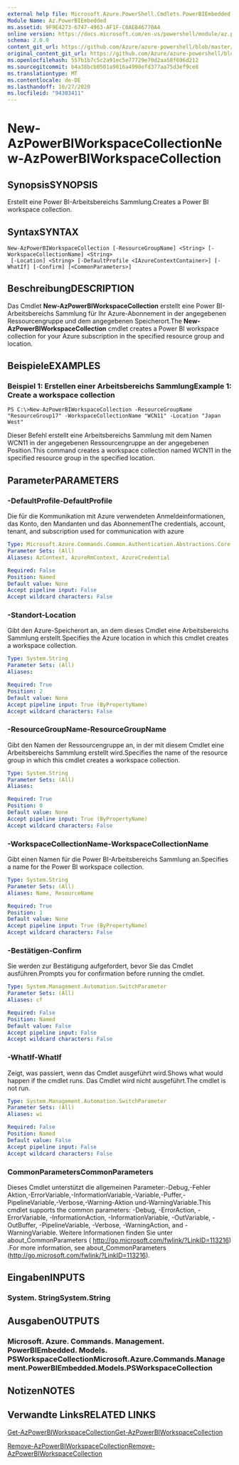 ```yaml
---
external help file: Microsoft.Azure.PowerShell.Cmdlets.PowerBIEmbedded.dll-Help.xml
Module Name: Az.PowerBIEmbedded
ms.assetid: 9F9E4273-6747-4963-AF1F-C0AEB46770A4
online version: https://docs.microsoft.com/en-us/powershell/module/az.powerbiembedded/new-azpowerbiworkspacecollection
schema: 2.0.0
content_git_url: https://github.com/Azure/azure-powershell/blob/master/src/PowerBIEmbedded/PowerBIEmbedded/help/New-AzPowerBIWorkspaceCollection.md
original_content_git_url: https://github.com/Azure/azure-powershell/blob/master/src/PowerBIEmbedded/PowerBIEmbedded/help/New-AzPowerBIWorkspaceCollection.md
ms.openlocfilehash: 557b1b7c5c2a91ec5e77729e70d2aa58f696d212
ms.sourcegitcommit: b4a38bcb0501a9016a4998efd377aa75d3ef9ce8
ms.translationtype: MT
ms.contentlocale: de-DE
ms.lasthandoff: 10/27/2020
ms.locfileid: "94303411"
---
```

# <span data-ttu-id="329cd-101">New-AzPowerBIWorkspaceCollection</span><span class="sxs-lookup"><span data-stu-id="329cd-101">New-AzPowerBIWorkspaceCollection</span></span>

## <span data-ttu-id="329cd-102">Synopsis</span><span class="sxs-lookup"><span data-stu-id="329cd-102">SYNOPSIS</span></span>
<span data-ttu-id="329cd-103">Erstellt eine Power BI-Arbeitsbereichs Sammlung.</span><span class="sxs-lookup"><span data-stu-id="329cd-103">Creates a Power BI workspace collection.</span></span>

## <span data-ttu-id="329cd-104">Syntax</span><span class="sxs-lookup"><span data-stu-id="329cd-104">SYNTAX</span></span>

```
New-AzPowerBIWorkspaceCollection [-ResourceGroupName] <String> [-WorkspaceCollectionName] <String>
 [-Location] <String> [-DefaultProfile <IAzureContextContainer>] [-WhatIf] [-Confirm] [<CommonParameters>]
```

## <span data-ttu-id="329cd-105">Beschreibung</span><span class="sxs-lookup"><span data-stu-id="329cd-105">DESCRIPTION</span></span>
<span data-ttu-id="329cd-106">Das Cmdlet **New-AzPowerBIWorkspaceCollection** erstellt eine Power BI-Arbeitsbereichs Sammlung für Ihr Azure-Abonnement in der angegebenen Ressourcengruppe und dem angegebenen Speicherort.</span><span class="sxs-lookup"><span data-stu-id="329cd-106">The **New-AzPowerBIWorkspaceCollection** cmdlet creates a Power BI workspace collection for your Azure subscription in the specified resource group and location.</span></span>

## <span data-ttu-id="329cd-107">Beispiele</span><span class="sxs-lookup"><span data-stu-id="329cd-107">EXAMPLES</span></span>

### <span data-ttu-id="329cd-108">Beispiel 1: Erstellen einer Arbeitsbereichs Sammlung</span><span class="sxs-lookup"><span data-stu-id="329cd-108">Example 1: Create a workspace collection</span></span>
```
PS C:\>New-AzPowerBIWorkspaceCollection -ResourceGroupName "ResourceGroup17" -WorkspaceCollectionName "WCN11" -Location "Japan West"
```

<span data-ttu-id="329cd-109">Dieser Befehl erstellt eine Arbeitsbereichs Sammlung mit dem Namen WCN11 in der angegebenen Ressourcengruppe an der angegebenen Position.</span><span class="sxs-lookup"><span data-stu-id="329cd-109">This command creates a workspace collection named WCN11 in the specified resource group in the specified location.</span></span>

## <span data-ttu-id="329cd-110">Parameter</span><span class="sxs-lookup"><span data-stu-id="329cd-110">PARAMETERS</span></span>

### <span data-ttu-id="329cd-111">-DefaultProfile</span><span class="sxs-lookup"><span data-stu-id="329cd-111">-DefaultProfile</span></span>
<span data-ttu-id="329cd-112">Die für die Kommunikation mit Azure verwendeten Anmeldeinformationen, das Konto, den Mandanten und das Abonnement</span><span class="sxs-lookup"><span data-stu-id="329cd-112">The credentials, account, tenant, and subscription used for communication with azure</span></span>

```yaml
Type: Microsoft.Azure.Commands.Common.Authentication.Abstractions.Core.IAzureContextContainer
Parameter Sets: (All)
Aliases: AzContext, AzureRmContext, AzureCredential

Required: False
Position: Named
Default value: None
Accept pipeline input: False
Accept wildcard characters: False
```

### <span data-ttu-id="329cd-113">-Standort</span><span class="sxs-lookup"><span data-stu-id="329cd-113">-Location</span></span>
<span data-ttu-id="329cd-114">Gibt den Azure-Speicherort an, an dem dieses Cmdlet eine Arbeitsbereichs Sammlung erstellt.</span><span class="sxs-lookup"><span data-stu-id="329cd-114">Specifies the Azure location in which this cmdlet creates a workspace collection.</span></span>

```yaml
Type: System.String
Parameter Sets: (All)
Aliases:

Required: True
Position: 2
Default value: None
Accept pipeline input: True (ByPropertyName)
Accept wildcard characters: False
```

### <span data-ttu-id="329cd-115">-ResourceGroupName</span><span class="sxs-lookup"><span data-stu-id="329cd-115">-ResourceGroupName</span></span>
<span data-ttu-id="329cd-116">Gibt den Namen der Ressourcengruppe an, in der mit diesem Cmdlet eine Arbeitsbereichs Sammlung erstellt wird.</span><span class="sxs-lookup"><span data-stu-id="329cd-116">Specifies the name of the resource group in which this cmdlet creates a workspace collection.</span></span>

```yaml
Type: System.String
Parameter Sets: (All)
Aliases:

Required: True
Position: 0
Default value: None
Accept pipeline input: True (ByPropertyName)
Accept wildcard characters: False
```

### <span data-ttu-id="329cd-117">-WorkspaceCollectionName</span><span class="sxs-lookup"><span data-stu-id="329cd-117">-WorkspaceCollectionName</span></span>
<span data-ttu-id="329cd-118">Gibt einen Namen für die Power BI-Arbeitsbereichs Sammlung an.</span><span class="sxs-lookup"><span data-stu-id="329cd-118">Specifies a name for the Power BI workspace collection.</span></span>

```yaml
Type: System.String
Parameter Sets: (All)
Aliases: Name, ResourceName

Required: True
Position: 1
Default value: None
Accept pipeline input: True (ByPropertyName)
Accept wildcard characters: False
```

### <span data-ttu-id="329cd-119">-Bestätigen</span><span class="sxs-lookup"><span data-stu-id="329cd-119">-Confirm</span></span>
<span data-ttu-id="329cd-120">Sie werden zur Bestätigung aufgefordert, bevor Sie das Cmdlet ausführen.</span><span class="sxs-lookup"><span data-stu-id="329cd-120">Prompts you for confirmation before running the cmdlet.</span></span>

```yaml
Type: System.Management.Automation.SwitchParameter
Parameter Sets: (All)
Aliases: cf

Required: False
Position: Named
Default value: False
Accept pipeline input: False
Accept wildcard characters: False
```

### <span data-ttu-id="329cd-121">-WhatIf</span><span class="sxs-lookup"><span data-stu-id="329cd-121">-WhatIf</span></span>
<span data-ttu-id="329cd-122">Zeigt, was passiert, wenn das Cmdlet ausgeführt wird.</span><span class="sxs-lookup"><span data-stu-id="329cd-122">Shows what would happen if the cmdlet runs.</span></span>
<span data-ttu-id="329cd-123">Das Cmdlet wird nicht ausgeführt.</span><span class="sxs-lookup"><span data-stu-id="329cd-123">The cmdlet is not run.</span></span>

```yaml
Type: System.Management.Automation.SwitchParameter
Parameter Sets: (All)
Aliases: wi

Required: False
Position: Named
Default value: False
Accept pipeline input: False
Accept wildcard characters: False
```

### <span data-ttu-id="329cd-124">CommonParameters</span><span class="sxs-lookup"><span data-stu-id="329cd-124">CommonParameters</span></span>
<span data-ttu-id="329cd-125">Dieses Cmdlet unterstützt die allgemeinen Parameter:-Debug,-Fehler Aktion,-ErrorVariable,-InformationVariable,-Variable,-Puffer,-PipelineVariable,-Verbose,-Warning-Aktion und-WarningVariable.</span><span class="sxs-lookup"><span data-stu-id="329cd-125">This cmdlet supports the common parameters: -Debug, -ErrorAction, -ErrorVariable, -InformationAction, -InformationVariable, -OutVariable, -OutBuffer, -PipelineVariable, -Verbose, -WarningAction, and -WarningVariable.</span></span> <span data-ttu-id="329cd-126">Weitere Informationen finden Sie unter about_CommonParameters ( http://go.microsoft.com/fwlink/?LinkID=113216) .</span><span class="sxs-lookup"><span data-stu-id="329cd-126">For more information, see about_CommonParameters (http://go.microsoft.com/fwlink/?LinkID=113216).</span></span>

## <span data-ttu-id="329cd-127">Eingaben</span><span class="sxs-lookup"><span data-stu-id="329cd-127">INPUTS</span></span>

### <span data-ttu-id="329cd-128">System. String</span><span class="sxs-lookup"><span data-stu-id="329cd-128">System.String</span></span>

## <span data-ttu-id="329cd-129">Ausgaben</span><span class="sxs-lookup"><span data-stu-id="329cd-129">OUTPUTS</span></span>

### <span data-ttu-id="329cd-130">Microsoft. Azure. Commands. Management. PowerBIEmbedded. Models. PSWorkspaceCollection</span><span class="sxs-lookup"><span data-stu-id="329cd-130">Microsoft.Azure.Commands.Management.PowerBIEmbedded.Models.PSWorkspaceCollection</span></span>

## <span data-ttu-id="329cd-131">Notizen</span><span class="sxs-lookup"><span data-stu-id="329cd-131">NOTES</span></span>

## <span data-ttu-id="329cd-132">Verwandte Links</span><span class="sxs-lookup"><span data-stu-id="329cd-132">RELATED LINKS</span></span>

[<span data-ttu-id="329cd-133">Get-AzPowerBIWorkspaceCollection</span><span class="sxs-lookup"><span data-stu-id="329cd-133">Get-AzPowerBIWorkspaceCollection</span></span>](./Get-AzPowerBIWorkspaceCollection.md)

[<span data-ttu-id="329cd-134">Remove-AzPowerBIWorkspaceCollection</span><span class="sxs-lookup"><span data-stu-id="329cd-134">Remove-AzPowerBIWorkspaceCollection</span></span>](./Remove-AzPowerBIWorkspaceCollection.md)


